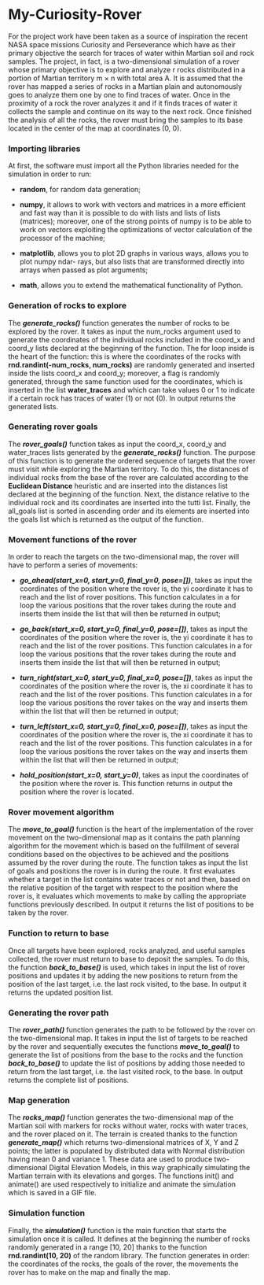 # My-Curiosity-Rover

For the project work have been taken as a source of inspiration the recent NASA space missions Curiosity and Perseverance which have as their primary objective the search for traces of water within Martian soil and rock samples.
The project, in fact, is a two-dimensional simulation of a rover whose primary objective is to explore and analyze r rocks distributed in a portion of Martian territory m × n with total area A.
It is assumed that the rover has mapped a series of rocks in a Martian plain and autonomously goes to analyze them one by one to find traces of water.
Once in the proximity of a rock the rover analyzes it and if it finds traces of water it collects the sample and continue on its way to the next rock. 
Once finished the analysis of all the rocks, the rover must bring the samples to its base located in the center of the map at coordinates (0, 0).

### Importing libraries
At first, the software must import all the Python libraries needed for the simulation in order to run:

* **random**, for random data generation;
  

* **numpy**, it allows to work with vectors and matrices in a more efficient and fast way than it is possible to do with lists and lists of lists (matrices); moreover, one of the strong points of numpy is to be able to work on vectors exploiting the optimizations of vector calculation of the processor of the machine;


* **matplotlib**, allows you to plot 2D graphs in various ways, allows you to plot numpy ndar- rays, but also lists that are transformed directly into arrays when passed as plot arguments;


* **math**, allows you to extend the mathematical functionality of Python.

### Generation of rocks to explore
The **_generate_rocks()_** function generates the number of rocks to be explored by the rover.
It takes as input the num_rocks argument used to generate the coordinates of the individual rocks included in the coord_x and coord_y lists declared at the beginning of the function.
The for loop inside is the heart of the function: this is where the coordinates of the rocks with **rnd.randint(-num_rocks, num_rocks)** are randomly generated and inserted inside the lists coord_x and coord_y; moreover, a flag is randomly generated, through the same function used for the coordinates, which is inserted in the list **water_traces** and which can take values 0 or 1 to indicate if a certain rock has traces of water (1) or not (0). In output returns the generated lists.

### Generating rover goals
The **_rover_goals()_** function takes as input the coord_x, coord_y and water_traces lists generated by the **_generate_rocks()_** function. 
The purpose of this function is to generate the ordered sequence of targets that the rover must visit while exploring the Martian territory.
To do this, the distances of individual rocks from the base of the rover are calculated according to the **Euclidean Distance** heuristic
and are inserted into the distances list declared at the beginning of the function. 
Next, the distance relative to the individual rock and its coordinates are inserted into the tutti list.
Finally, the all_goals list is sorted in ascending order and its elements are inserted into the goals list which is returned as the output of the function.

### Movement functions of the rover
In order to reach the targets on the two-dimensional map, the rover will have to perform a series of movements:

* **_go_ahead(start_x=0, start_y=0, final_y=0, pose=[])_**, takes as input the coordinates of the position where the rover is, the yi coordinate it has to reach and the list of rover positions.
  This function calculates in a for loop the various positions that the rover takes during the route and inserts them inside the list that will then be returned in output;
    

* **_go_back(start_x=0, start_y=0, final_y=0, pose=[])_**, takes as input the coordinates of the position where the rover is, the yi coordinate it has to reach and the list of the rover positions.
  This function calculates in a for loop the various positions that the rover takes during the route and inserts them inside the list that will then be returned in output;
  

* **_turn_right(start_x=0, start_y=0, final_x=0, pose=[])_**, takes as input the coordinates of the position where the rover is, the xi coordinate it has to reach and the list of the rover positions.
  This function calculates in a for loop the various positions the rover takes on the way and inserts them within the list that will then be returned in output;
  

* **_turn_left(start_x=0, start_y=0, final_x=0, pose=[])_**, takes as input the coordinates of the position where the rover is, the xi coordinate it has to reach and the list of the rover positions.
  This function calculates in a for loop the various positions the rover takes on the way and inserts them within the list that will then be returned in output;
  

* **_hold_position(start_x=0, start_y=0)_**, takes as input the coordinates of the position where the rover is.
  This function returns in output the position where the rover is located.
  
### Rover movement algorithm
The **_move_to_goal()_** function is the heart of the implementation of the rover movement on the two-dimensional map as it contains the path planning algorithm for the movement which is based on the fulfillment of several conditions based on the objectives to be achieved and the positions assumed by the rover during the route.
The function takes as input the list of goals and positions the rover is in during the route.
It first evaluates whether a target in the list contains water traces or not and then, based on the relative position of the target with respect to the position where the rover is, it evaluates which movements to make by calling the appropriate functions previously described.
In output it returns the list of positions to be taken by the rover.

### Function to return to base
Once all targets have been explored, rocks analyzed, and useful samples collected, the rover must return to base to deposit the samples.
To do this, the function **_back_to_base()_** is used, which takes in input the list of rover positions and updates it by adding the new positions to return from the position of the last target, i.e. the last rock visited, to the base.
In output it returns the updated position list.

### Generating the rover path
The **_rover_path()_** function generates the path to be followed by the rover on the two-dimensional map.
It takes in input the list of targets to be reached by the rover and sequentially executes the functions **_move_to_goal()_** to generate the list of positions from the base to the rocks and the function **_back_to_base()_** to update the list of positions by adding those needed to return from the last target, i.e. the last visited rock, to the base.
In output returns the complete list of positions.

### Map generation
The **_rocks_map()_** function generates the two-dimensional map of the Martian soil with markers for rocks without water, rocks with water traces, and the rover placed on it.
The terrain is created thanks to the function **_generate_map()_** which returns two-dimensional matrices of X, Y and Z points; the latter is populated by distributed data with Normal distribution having mean 0 and variance 1.
These data are used to produce two-dimensional Digital Elevation Models, in this way graphically simulating the Martian terrain with its elevations and gorges.
The functions init() and animate() are used respectively to initialize and animate the simulation which is saved in a GIF file.

### Simulation function
Finally, the **_simulation()_** function is the main function that starts the simulation once it is called.
It defines at the beginning the number of rocks randomly generated in a range [10, 20] thanks to the function **rnd.randint(10, 20)** of the random library.
The function generates in order: the coordinates of the rocks, the goals of the rover, the movements the rover has to make on the map and finally the map.

